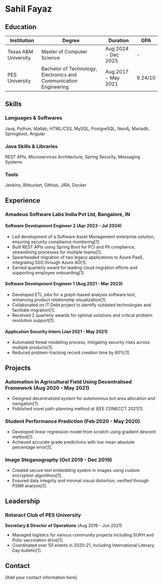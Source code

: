 # Sahil Fayaz

## Education

| Institution | Degree | Duration | GPA |
|-------------|--------|----------|-----|
| Texas A&M University | Master of Computer Science | Aug 2024 - Dec 2025 | - |
| PES University | Bachelor of Technology, Electronics and Communication Engineering | Aug 2017 - May 2021 | 9.24/10 |

## Skills

### Languages & Softwares
Java, Python, Matlab, HTML/CSS, MySQL, PostgreSQL, Neo4j, Mariadb, Springboot, Angular

### Java Skills & Libraries
REST APIs, Microservices Architecture, Spring Security, Messaging Systems

### Tools
Jenkins, Bitbucket, GitHub, JIRA, Docker

## Experience

### Amadeus Software Labs India Pvt Ltd, Bangalore, IN

#### Software Development Engineer 2 (Apr 2023 - Jul 2024)
- Led development of a Software Asset Management enterprise solution, ensuring security compliance monitoring[1].
- Built REST APIs using Spring Boot for PCI and PII compliance, streamlining processes for multiple teams[1].
- Spearheaded migration of two legacy applications to Azure PaaS, integrating SSO through Azure AD[1].
- Earned quarterly award for leading cloud migration efforts and supporting employee onboarding[1].

#### Software Development Engineer 1 (Aug 2021 - Mar 2023)
- Developed ETL jobs for a graph-based analysis software tool, enhancing product relationship visualization[1].
- Collaborated on IT Debt project to identify outdated technologies and facilitate migration[1].
- Received 2 quarterly awards for optimal solutions and critical problem resolution support[1].

#### Application Security Intern (Jan 2021 - May 2021)
- Automated threat modelling process, mitigating security risks across multiple products[1].
- Reduced problem-tracking record creation time by 60%[1].

## Projects

### Automation In Agricultural Field Using Decentralised Framework (Aug 2020 - May 2021)
- Designed decentralized system for autonomous bot area allocation and navigation[1].
- Published novel path-planning method at IEEE CONECCT 2021[1].

### Student Performance Prediction (Feb 2020 - May 2020)
- Developed linear regression model from scratch using gradient descent method[1].
- Achieved accurate grade predictions with low mean absolute percentage error[1].

### Image Steganography (Oct 2019 - Dec 2019)
- Created secure text embedding system in images using custom encryption algorithms[1].
- Ensured data integrity and minimal visual distortion, verified through PSNR analysis[1].

## Leadership

### Rotaract Club of PES University

**Secretary & Director of Operations** (Aug 2019 - Jun 2021)
- Managed logistics for various community projects including SUKH and Polio vaccination drive[1].
- Coordinated over 50 events in 2020-21, including International Literacy Day bulletin[1].

## Contact

[Add your contact information here]
